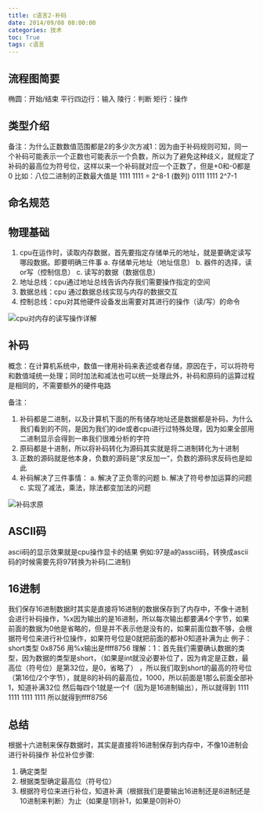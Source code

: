 ```yaml
---
title: c语言2-补码
date: 2014/09/08 08:00:00
categories: 技术
toc: True
tags: c语言
---
```

## 流程图简要
椭圆：开始/结束
平行四边行：输入
陵行：判断
矩行：操作


## 类型介绍
备注：为什么正数数值范围都是2的多少次方减1：因为由于补码规则可知，同一个补码可能表示一个正数也可能表示一个负数，所以为了避免这种歧义，就规定了补码的最高位为符号位，这样以来一个补码就对应一个正数了，但是+0和-0都是0
          比如：八位二进制的正数最大值是 1111 1111 = 2^8-1 (数列) 0111 1111 2^7-1


## 命名规范

## 物理基础
1. cpu在运作时，读取内存数据，首先要指定存储单元的地址，就是要确定读写哪段数据。即要明确三件事
a. 存储单元地址（地址信息）
b. 器件的选择，读or写（控制信息）
c. 读写的数据（数据信息）
2. 地址总线：cpu通过地址总线告诉内存我们需要操作指定的空间 
3. 数据总线：cpu 通过数据总线实现与内存的数据交互
4. 控制总线：cpu对其他硬件设备发出需要对其进行的操作（读/写）的命令

![cpu对内存的读写操作详解](cpu对内存的读写操作详解.png)



## 补码
概念：在计算机系统中，数值一律用补码来表述或者存储，原因在于，可以将符号和数值域统一处理；同时加法和减法也可以统一处理此外，补码和原码的运算过程是相同的，不需要额外的硬件电路

备注：
1. 补码都是二进制，以及计算机下面的所有储存地址还是数据都是补码，为什么我们看到的不同，是因为我们的ide或者cpu进行过特殊处理，因为如果全部用二进制显示会得到一串我们很难分析的字符
2. 原码都是十进制，所以将补码转化为源码其实就是将二进制转化为十进制
3. 正数的源码就是他本身，负数的源码是”求反加一“，负数的源码求反码也是如此
4. 补码解决了三件事情：
a. 解决了正负零的问题
b. 解决了符号参加运算的问题
c. 实现了减法，乘法，除法都变加法的问题

![补码求原](补码求原.png)

## ASCII码
ascii码的显示效果就是cpu操作显卡的结果
例如:97是a的asscii码，转换成ascii码的时候需要先将97转换为补码(二进制)


## 16进制
我们保存16进制数据时其实是直接将16进制的数据保存到了内存中，不像十进制会进行补码操作，%x因为输出的是16进制，所以每次输出都要满4个字节，如果前面的数据为0他是省略的，但是并不表示他是没有的，如果前面位数不够，会根据符号位来进行补位操作，如果符号位是0就把前面的都补0知道补满为止
例子： short类型  0x8756   用%x输出是ffff8756
理解：1：首先我们需要确认数据的类型，因为数据的类型是short，（如果是int就没必要补位了，因为肯定是正数，最高位（符号位）是第32位，是0，省略了） ，所以我们取到short的最高的符号位（第16位/2个字节），就是8的补码的最高位，1000，所以前面是1那么前面全部补1，知道补满32位 然后每四个1就是一个f（因为是16进制输出），所以就得到
1111 1111 1111  1111 所以就得到ffff8756

## 总结
根据十六进制来保存数据时，其实是直接将16进制保存到内存中，不像10进制会进行补码操作
补位补位步骤:
1. 确定类型
2. 根据类型确定最高位（符号位）
3. 根据符号位来进行补位，知道补满（根据我们是要输出16进制还是8进制还是10进制来判断）为止（如果是1则补1，如果是0则补0）